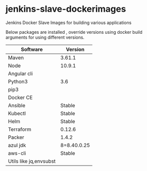# jenkins-slave-dockerimages

Jenkins Docker Slave Images for building various applications 

Below packages are installed  , override versions using docker build arguments for using different versions. 

| Software | Version |
| --- | --- |
| Maven | 3.61.1 |
| Node | 10.9.1 |
| Angular cli |  |
| Python3 | 3.6 |
| pip3 |  |
| Docker CE| |
| Ansible |Stable  |
| Kubectl |Stable  |
| Helm |Stable  |
| Terraform | 0.12.6 |
| Packer |1.4.2 |
| azul jdk| 8=8.40.0.25 |
| aws-cli| Stable|
| Utils like jq,envsubst |

